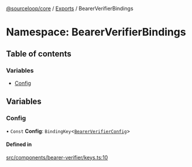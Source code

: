 [@sourceloop/core](../README.md) / [Exports](../modules.md) / BearerVerifierBindings

# Namespace: BearerVerifierBindings

## Table of contents

### Variables

- [Config](BearerVerifierBindings.md#config)

## Variables

### Config

• `Const` **Config**: `BindingKey`<[`BearerVerifierConfig`](../interfaces/BearerVerifierConfig.md)\>

#### Defined in

[src/components/bearer-verifier/keys.ts:10](https://github.com/sourcefuse/loopback4-microservice-catalog/blob/6c16af104/packages/core/src/components/bearer-verifier/keys.ts#L10)
